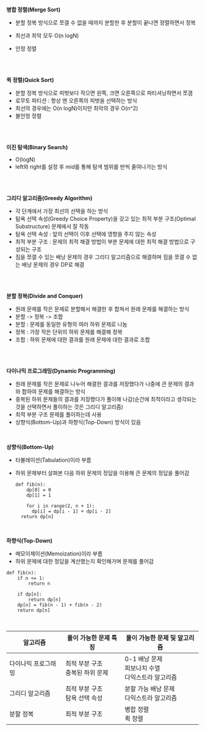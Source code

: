 **병합 정렬(Merge Sort)**

* 분할 정복 방식으로 쪼갤 수 없을 때까지 분할한 후 분할이 끝나면 정렬하면서 정복


* 최선과 최악 모두 O(n logN)
* 안정 정렬

<br>

<br>

**퀵 정렬(Quick Sort)**

* 분할 정복 방식으로 피벗보다 작으면 왼쪽, 크면 오른쪽으로 파티셔닝하면서 쪼갬
* 로무토 파티션 : 항상 맨 오른쪽의 피벗을 선택하는 방식
* 최선의 경우에는 O(n logN)이지만 최악의 경우 O(n^2)
* 불안정 정렬   

<br>

<br>

**이진 탐색(Binary Search)**

* O(logN)
* left와 right를 설정 후 mid를 통해 탐색 범위를 반씩 줄여나가는 방식


<br>

<br>

**그리디 알고리즘(Greedy Algorithm)**

* 각 단계에서 가장 최선의 선택을 하는 방식
* 탐욕 선택 속성(Greedy Choice Property)을 갖고 있는 최적 부분 구조(Optimal Substructure) 문제에서 잘 작동
* 탐욕 선택 속성 : 앞의 선택이 이후 선택에 영향을 주지 않는 속성
* 최적 부분 구조 :  문제의 최적 해결 방법이 부분 문제에 대한 최적 해결 방법으로 구성되는 구조
* 짐을 쪼갤 수 있는 배낭 문제의 경우 그리디 알고리즘으로 해결하며 짐을 쪼갤 수 없는 배낭 문제의 경우 DP로 해결


<br>

<br>

**분할 정복(Divide and Conquer)**

* 원래 문제를 작은 문제로 분할해서 해결한 후 합쳐서 원래 문제를 해결하는 방식
* 분할 -> 정복 -> 조합
* 분할 : 문제를 동일한 유형의 여러 하위 문제로 나눔
* 정복 : 가장 작은 단위의 하위 문제를 해결해 정복
* 조합 : 하위 문제에 대한 결과를 원래 문제에 대한 결과로 조합

<br>

<br>

**다이나믹 프로그래밍(Dynamic Programming)**

* 원래 문제를 작은 문제로 나누어 해결한 결과를 저장했다가 나중에 큰 문제의 결과와 합하여 문제를 해결하는 방식
* 중복된 하위 문제들의 결과를 저장했다가 풀이해 나감(순간에 최적이라고 생각되는 것을 선택하면서 풀이하는 것은 그리디 알고리즘)
* 최적 부분 구조 문제를 풀이하는데 사용
* 상향식(Bottom-Up)과 하향식(Top-Down) 방식이 있음

<br>

**상향식(Bottom-Up)**

* 타뷸레이션(Tabulation)이라 부름

* 하위 문제부터 살펴본 다음 하위 문제의 정답을 이용해 큰 문제의 정답을 풀어감

  ```pyth
  def fib(n):
      dp[0] = 0
      dp[1] = 1
      
      for i in range(2, n + 1):
  		dp[i] = dp[i - 1] + dp[i - 2]
  	return dp[n]
  ```

<br>

**하향식(Top-Down)**

* 메모이제이션(Memoization)이라 부름
* 하위 문제에 대한 정답을 계산했는지 확인해가며 문제를 풀어감

```pyth
def fib(n):
	if n <= 1:
		return n
		
	if dp[n]:
		return dp[n]
	dp[n] = fib(n - 1) + fib(n - 2)
	return dp[n]
```

<br>

| 알고리즘       | 풀이 가능한 문제 특징            | 풀이 가능한 문제 및 알고리즘                       |
| ---------- | ----------------------- | -------------------------------------- |
| 다이나믹 프로그래밍 | 최적 부분 구조<br />중복된 하위 문제 | 0-1 배낭 문제<br />피보나치 수열<br />다익스트라 알고리즘 |
| 그리디 알고리즘   | 최적 부분 구조<br />탐욕 선택 속성  | 분할 가능 배낭 문제<br />다익스트라 알고리즘            |
| 분할 정복      | 최적 부분 구조                | 병합 정렬<br />퀵 정렬                        |

